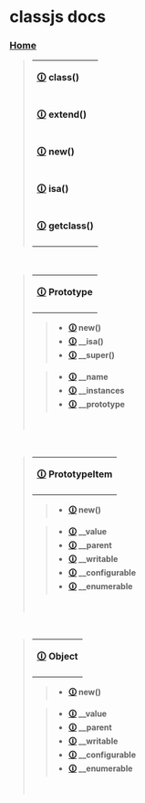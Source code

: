 # classjs docs
### [Home](https://github.com/ReRand/LuaClassJs/wiki)

> <table> <tr> <td> 
>
> <b> [🛈](https://github.com/ReRand/LuaClassJs/wiki/class()) class() </b>
>
> </tr> </td> 

> <tr> <td> 
>
> <b> [🛈](https://github.com/ReRand/LuaClassJs/wiki/extend()) extend() </b>
>
> </tr> </td>

> <tr> <td> 
>
> <b> [🛈](https://github.com/ReRand/LuaClassJs/wiki/new()) new() </b>
>
> </tr> </td> 

> <tr> <td> 
>
> <b> [🛈](https://github.com/ReRand/LuaClassJs/wiki/isa()) isa() </b>
>
> </tr> </td>

> <tr> <td> 
>
> <b> [🛈](https://github.com/ReRand/LuaClassJs/wiki/getclass()) getclass() </b>
>
> </tr> </td> </table>

<br>

> <table> <tr> <td> 
>
> <b> [🛈](https://github.com/ReRand/LuaClassJs/wiki/Prototype) Prototype </b> 
>
> </tr> </td> </table>
>
>> - <b> [🛈](https://github.com/ReRand/LuaClassJs/wiki/Prototype.new()) new() </b>
>> - <b> [🛈](https://github.com/ReRand/LuaClassJs/wiki/Prototype.__isa()) __isa() </b>
>> - <b> [🛈](https://github.com/ReRand/LuaClassJs/wiki/Prototype.__super()) __super() </b>
>
>> - <b> [🛈](https://github.com/ReRand/LuaClassJs/wiki/Prototype.__name) __name </b>
>> - <b> [🛈](https://github.com/ReRand/LuaClassJs/wiki/Prototype.__instances) __instances </b>
>> - <b> [🛈](https://github.com/ReRand/LuaClassJs/wiki/Prototype.__prototype) __prototype </b>
> <br>

<br>

> <table> <tr> <td> 
>
> <b> [🛈](https://github.com/ReRand/LuaClassJs/wiki/PrototypeItem) PrototypeItem </b> 
>
> </tr> </td> </table>
>
>> - <b> [🛈](https://github.com/ReRand/LuaClassJs/wiki/PrototypeItem.new()) new() </b>
>
>> - <b> [🛈](https://github.com/ReRand/LuaClassJs/wiki/PrototypeItem.__value) __value </b>
>> - <b> [🛈](https://github.com/ReRand/LuaClassJs/wiki/PrototypeItem.__parent) __parent </b>
>> - <b> [🛈](https://github.com/ReRand/LuaClassJs/wiki/PrototypeItem.__writable) __writable </b>
>> - <b> [🛈](https://github.com/ReRand/LuaClassJs/wiki/PrototypeItem.__configurable) __configurable </b>
>> - <b> [🛈](https://github.com/ReRand/LuaClassJs/wiki/PrototypeItem.__enumerable) __enumerable </b>
> <br>

<br>

> <table> <tr> <td> 
>
> <b> [🛈](https://github.com/ReRand/LuaClassJs/wiki/Object) Object </b> 
>
> </tr> </td> </table>
>
>> - <b> [🛈](https://github.com/ReRand/LuaClassJs/wiki/PrototypeItem.new()) new() </b>
>
>> - <b> [🛈](https://github.com/ReRand/LuaClassJs/wiki/PrototypeItem.__value) __value </b>
>> - <b> [🛈](https://github.com/ReRand/LuaClassJs/wiki/PrototypeItem.__parent) __parent </b>
>> - <b> [🛈](https://github.com/ReRand/LuaClassJs/wiki/PrototypeItem.__writable) __writable </b>
>> - <b> [🛈](https://github.com/ReRand/LuaClassJs/wiki/PrototypeItem.__configurable) __configurable </b>
>> - <b> [🛈](https://github.com/ReRand/LuaClassJs/wiki/PrototypeItem.__enumerable) __enumerable </b>
> <br>